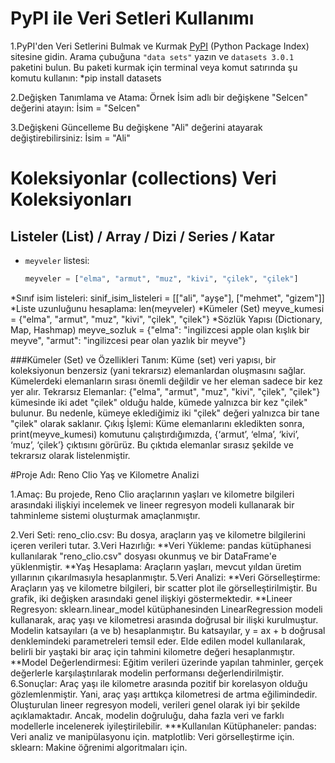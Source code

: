 
# PyPI ile Veri Setleri Kullanımı

1.PyPI'den Veri Setlerini Bulmak ve Kurmak
[PyPI](https://pypi.org/) (Python Package Index) sitesine gidin.
Arama çubuğuna `"data sets"` yazın ve `datasets 3.0.1` paketini bulun.
Bu paketi kurmak için terminal veya komut satırında şu komutu kullanın:
*pip install datasets

2.Değişken Tanımlama ve Atama:
Örnek
İsim adlı bir değişkene "Selcen" değerini atayın:
İsim = "Selcen"

3.Değişkeni Güncelleme
Bu değişkene "Ali" değerini atayarak değiştirebilirsiniz:
İsim = "Ali"


# Koleksiyonlar (collections) Veri Koleksiyonları
## Listeler (List) / Array / Dizi / Series / Katar
- `meyveler` listesi:
  ```python
  meyveler = ["elma", "armut", "muz", "kivi", "çilek", "çilek"]

*Sınıf isim listeleri:
sinif_isim_listeleri = [["ali", "ayşe"], ["mehmet", "gizem"]]
*Liste uzunluğunu hesaplama:
len(meyveler)
*Kümeler (Set)
meyve_kumesi = {"elma", "armut", "muz", "kivi", "çilek", "çilek"}
*Sözlük Yapısı (Dictionary, Map, Hashmap)
meyve_sozluk = {"elma": "ingilizcesi apple olan kışlık bir meyve", "armut": "ingilizcesi pear olan yazlık bir meyve"}

###Kümeler (Set) ve Özellikleri
Tanım: Küme (set) veri yapısı, bir koleksiyonun benzersiz (yani tekrarsız) elemanlardan oluşmasını sağlar. Kümelerdeki elemanların sırası önemli değildir ve her eleman sadece bir kez yer alır.
Tekrarsız Elemanlar: {"elma", "armut", "muz", "kivi", "çilek", "çilek"} kümesinde iki adet "çilek" olduğu halde, kümede yalnızca bir kez "çilek" bulunur. Bu nedenle, kümeye eklediğimiz iki "çilek" değeri yalnızca bir tane "çilek" olarak saklanır.
Çıkış İşlemi: Küme elemanlarını ekledikten sonra, print(meyve_kumesi) komutunu çalıştırdığımızda, {‘armut’, ‘elma’, ‘kivi’, ‘muz’, ‘çilek’} çıktısını görürüz. Bu çıktıda elemanlar sırasız şekilde ve tekrarsız olarak listelenmiştir.


#Proje Adı: Reno Clio Yaş ve Kilometre Analizi

1.Amaç:
Bu projede, Reno Clio araçlarının yaşları ve kilometre bilgileri arasındaki ilişkiyi incelemek ve lineer regresyon modeli kullanarak bir tahminleme sistemi oluşturmak amaçlanmıştır.

2.Veri Seti:
reno_clio.csv: Bu dosya, araçların yaş ve kilometre bilgilerini içeren verileri tutar.
3.Veri Hazırlığı:
**Veri Yükleme: pandas kütüphanesi kullanılarak "reno_clio.csv" dosyası okunmuş ve bir DataFrame'e yüklenmiştir.
**Yaş Hesaplama: Araçların yaşları, mevcut yıldan üretim yıllarının çıkarılmasıyla hesaplanmıştır.
5.Veri Analizi:
**Veri Görselleştirme:
Araçların yaş ve kilometre bilgileri, bir scatter plot ile görselleştirilmiştir. Bu grafik, iki değişken arasındaki genel ilişkiyi göstermektedir.
**Lineer Regresyon:
sklearn.linear_model kütüphanesinden LinearRegression modeli kullanarak, araç yaşı ve kilometresi arasında doğrusal bir ilişki kurulmuştur.
Modelin katsayıları (a ve b) hesaplanmıştır. Bu katsayılar, y = ax + b doğrusal denklemindeki parametreleri temsil eder.
Elde edilen model kullanılarak, belirli bir yaştaki bir araç için tahmini kilometre değeri hesaplanmıştır.
**Model Değerlendirmesi:
Eğitim verileri üzerinde yapılan tahminler, gerçek değerlerle karşılaştırılarak modelin performansı değerlendirilmiştir.
6.Sonuçlar:
Araç yaşı ile kilometre arasında pozitif bir korelasyon olduğu gözlemlenmiştir. Yani, araç yaşı arttıkça kilometresi de artma eğilimindedir.
Oluşturulan lineer regresyon modeli, verileri genel olarak iyi bir şekilde açıklamaktadır. Ancak, modelin doğruluğu, daha fazla veri ve farklı modellerle incelenerek iyileştirilebilir.
***Kullanılan Kütüphaneler:
pandas: Veri analiz ve manipülasyonu için.
matplotlib: Veri görselleştirme için.
sklearn: Makine öğrenimi algoritmaları için.

